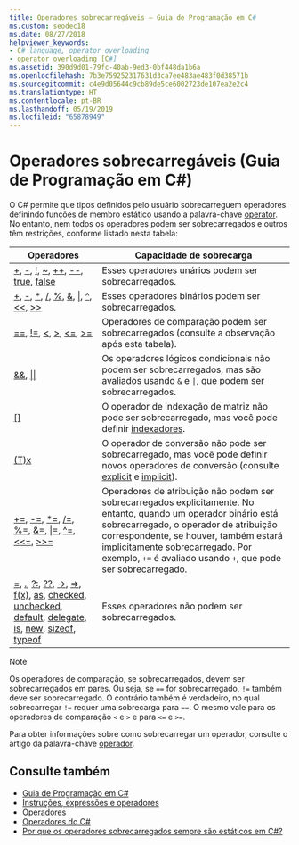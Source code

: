 ```yaml
---
title: Operadores sobrecarregáveis – Guia de Programação em C#
ms.custom: seodec18
ms.date: 08/27/2018
helpviewer_keywords:
- C# language, operator overloading
- operator overloading [C#]
ms.assetid: 390d9d01-79fc-40ab-9ed3-0bf448da1b6a
ms.openlocfilehash: 7b3e759252317631d3ca7ee483ae483f0d38571b
ms.sourcegitcommit: c4e9d05644c9cb89de5ce6002723de107ea2e2c4
ms.translationtype: HT
ms.contentlocale: pt-BR
ms.lasthandoff: 05/19/2019
ms.locfileid: "65878949"
---
```

# <a name="overloadable-operators-c-programming-guide"></a>Operadores sobrecarregáveis (Guia de Programação em C#)

O C# permite que tipos definidos pelo usuário sobrecarreguem operadores definindo funções de membro estático usando a palavra-chave [operator](../../language-reference/keywords/operator.md). No entanto, nem todos os operadores podem ser sobrecarregados e outros têm restrições, conforme listado nesta tabela:

| Operadores | Capacidade de sobrecarga |
| --------- | --------------- |
|[+](../../language-reference/operators/addition-operator.md), [-](../../language-reference/operators/subtraction-operator.md), [!](../../language-reference/operators/boolean-logical-operators.md#logical-negation-operator-), [~](../../language-reference/operators/bitwise-and-shift-operators.md#bitwise-complement-operator-), [++](../../language-reference/operators/arithmetic-operators.md#increment-operator-), [--](../../language-reference/operators/arithmetic-operators.md#decrement-operator---), [true](../../language-reference/keywords/true-false-operators.md), [false](../../language-reference/keywords/true-false-operators.md)|Esses operadores unários podem ser sobrecarregados.|
|[+](../../language-reference/operators/addition-operator.md), [-](../../language-reference/operators/subtraction-operator.md), [\*](../../language-reference/operators/arithmetic-operators.md#multiplication-operator-), [/](../../language-reference/operators/arithmetic-operators.md#division-operator-), [%](../../language-reference/operators/arithmetic-operators.md#remainder-operator-), [&](../../language-reference/operators/boolean-logical-operators.md#logical-and-operator-), [&#124;](../../language-reference/operators/boolean-logical-operators.md#logical-or-operator-), [^](../../language-reference/operators/boolean-logical-operators.md#logical-exclusive-or-operator-), [\<\<](../../language-reference/operators/bitwise-and-shift-operators.md#left-shift-operator-), [>>](../../language-reference/operators/bitwise-and-shift-operators.md#right-shift-operator-)|Esses operadores binários podem ser sobrecarregados.|
|[==](../../language-reference/operators/equality-operators.md#equality-operator-), [!=](../../language-reference/operators/equality-operators.md#inequality-operator-), [\<](../../language-reference/operators/comparison-operators.md#less-than-operator-), [>](../../language-reference/operators/comparison-operators.md#greater-than-operator-), [\<=](../../language-reference/operators/comparison-operators.md#less-than-or-equal-operator-), [>=](../../language-reference/operators/comparison-operators.md#greater-than-or-equal-operator-)|Operadores de comparação podem ser sobrecarregados (consulte a observação após esta tabela).|
|[&&](../../language-reference/operators/boolean-logical-operators.md#conditional-logical-and-operator-), [&#124;&#124;](../../language-reference/operators/boolean-logical-operators.md#conditional-logical-or-operator-)|Os operadores lógicos condicionais não podem ser sobrecarregados, mas são avaliados usando `&` e <code>&#124;</code>, que podem ser sobrecarregados.|
|[&#91;&#93;](../../language-reference/operators/member-access-operators.md#indexer-operator-)|O operador de indexação de matriz não pode ser sobrecarregado, mas você pode definir [indexadores](../indexers/index.md).|
|[(T)x](../../language-reference/operators/invocation-operator.md)|O operador de conversão não pode ser sobrecarregado, mas você pode definir novos operadores de conversão (consulte [explicit](../../language-reference/keywords/explicit.md) e [implicit](../../language-reference/keywords/implicit.md)).|
|[+=](../../language-reference/operators/addition-assignment-operator.md), [-=](../../language-reference/operators/subtraction-assignment-operator.md), [\*=](../../language-reference/operators/arithmetic-operators.md#compound-assignment), [/=](../../language-reference/operators/arithmetic-operators.md#compound-assignment), [%=](../../language-reference/operators/arithmetic-operators.md#compound-assignment), [&=](../../language-reference/operators/boolean-logical-operators.md#compound-assignment), [&#124;=](../../language-reference/operators/boolean-logical-operators.md#compound-assignment), [^=](../../language-reference/operators/boolean-logical-operators.md#compound-assignment), [\<\<=](../../language-reference/operators/bitwise-and-shift-operators.md#compound-assignment), [>>=](../../language-reference/operators/bitwise-and-shift-operators.md#compound-assignment)|Operadores de atribuição não podem ser sobrecarregados explicitamente. No entanto, quando um operador binário está sobrecarregado, o operador de atribuição correspondente, se houver, também estará implicitamente sobrecarregado. Por exemplo, `+=` é avaliado usando `+`, que pode ser sobrecarregado.|
|[=](../../language-reference/operators/assignment-operator.md), [.](../../language-reference/operators/member-access-operators.md#member-access-operator-), [?:](../../language-reference/operators/conditional-operator.md), [??](../../language-reference/operators/null-coalescing-operator.md), [->](../../language-reference/operators/pointer-related-operators.md#pointer-member-access-operator--), [=>](../../language-reference/operators/lambda-operator.md), [f(x)](../../language-reference/operators/member-access-operators.md#invocation-operator-), [as](../../language-reference/keywords/as.md), [checked](../../language-reference/keywords/checked.md), [unchecked](../../language-reference/keywords/unchecked.md), [default](../../programming-guide/statements-expressions-operators/default-value-expressions.md), [delegate](../../programming-guide/statements-expressions-operators/anonymous-methods.md), [is](../../language-reference/keywords/is.md), [new](../../language-reference/keywords/new.md), [sizeof](../../language-reference/keywords/sizeof.md), [typeof](../../language-reference/keywords/typeof.md)|Esses operadores não podem ser sobrecarregados.|

> [!NOTE]
> Os operadores de comparação, se sobrecarregados, devem ser sobrecarregados em pares. Ou seja, se `==` for sobrecarregado, `!=` também deve ser sobrecarregado. O contrário também é verdadeiro, no qual sobrecarregar `!=` requer uma sobrecarga para `==`. O mesmo vale para os operadores de comparação `<` e `>` e para `<=` e `>=`.

Para obter informações sobre como sobrecarregar um operador, consulte o artigo da palavra-chave [operador](../../language-reference/keywords/operator.md).

## <a name="see-also"></a>Consulte também

- [Guia de Programação em C#](../index.md)
- [Instruções, expressões e operadores](index.md)
- [Operadores](operators.md)
- [Operadores do C#](../../language-reference/operators/index.md)
- [Por que os operadores sobrecarregados sempre são estáticos em C#?](https://blogs.msdn.microsoft.com/ericlippert/2007/05/14/why-are-overloaded-operators-always-static-in-c/)

